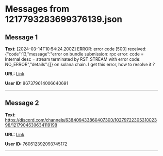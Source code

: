 # Messages from 1217793283699376139.json

## Message 1

**Text:** [2024-03-14T10:54:24.200Z] ERROR: error code [500] received: {"code":13,"message":"error on bundle submission: rpc error: code = Internal desc = stream terminated by RST_STREAM with error code: NO_ERROR","details":[]} on solana chain.
I get this error, how to resolve it ?

**URL:** [Link](https://discord.com/channels/638409433860407300/638409433860407302/1217793283699376139)

**User ID:** 867379614006640691

---

## Message 2

**Text:** https://discord.com/channels/638409433860407300/1027972230531002398/1217904630634119198

**URL:** [Link](https://discord.com/channels/638409433860407300/638409433860407302/1217905450977071114)

**User ID:** 760612392093745172

---

